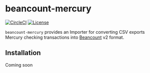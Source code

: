 # beancount-mercury

[![CircleCI](https://circleci.com/gh/mtlynch/beancount-mercury.svg?style=svg)](https://circleci.com/gh/mtlynch/beancount-mercury)
[![License](http://img.shields.io/:license-mit-blue.svg?style=flat-square)](LICENSE)

`beancount-mercury` provides an Importer for converting CSV exports Mercury checking transactions into [Beancount](https://github.com/beancount/beancount) v2 format.

## Installation

Coming soon
